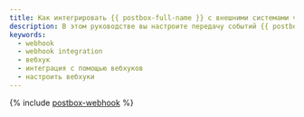 ```yaml
---
title: Как интегрировать {{ postbox-full-name }} с внешними системами через вебхуки
description: В этом руководстве вы настроите передачу событий {{ postbox-full-name }} в {{ yds-full-name }} и вызов вебхуков во внешних системах при помощи функции {{ sf-full-name }}.
keywords:
  - webhook
  - webhook integration
  - вебхук
  - интеграция с помощью вебхуков
  - настроить вебхуки
---
```


{% include [postbox-webhook](../../_tutorials/serverless/postbox-webhook.md) %}